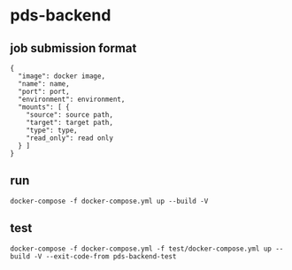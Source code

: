 # pds-backend


## job submission format
```
{
  "image": docker image,
  "name": name,
  "port": port,
  "environment": environment,
  "mounts": [ {
    "source": source path,
    "target": target path,
    "type": type,
    "read_only": read only
  } ]
}
```



## run
```
docker-compose -f docker-compose.yml up --build -V
```

## test
```
docker-compose -f docker-compose.yml -f test/docker-compose.yml up --build -V --exit-code-from pds-backend-test
```
